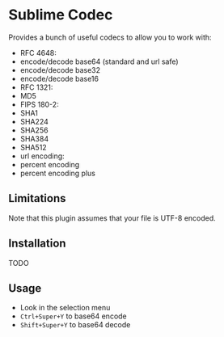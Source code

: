 # Sublime Codec
Provides a bunch of useful codecs to allow you to work with:
- RFC 4648:
 - encode/decode base64 (standard and url safe)
 - encode/decode base32
 - encode/decode base16
- RFC 1321:
 - MD5
- FIPS 180-2:
 - SHA1
 - SHA224
 - SHA256
 - SHA384
 - SHA512
- url encoding:
 - percent encoding
 - percent encoding plus

## Limitations
Note that this plugin assumes that your file is UTF-8 encoded.

## Installation
TODO

## Usage
- Look in the selection menu
- ```Ctrl+Super+Y``` to base64 encode
- ```Shift+Super+Y``` to base64 decode
